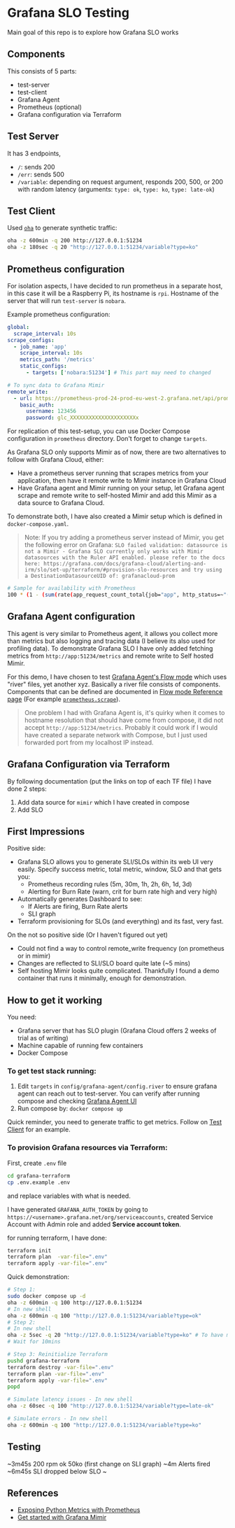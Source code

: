# Grafana SLO Testing
Main goal of this repo is to explore how Grafana SLO works

## Components
This consists of 5 parts:

- test-server
- test-client
- Grafana Agent
- Prometheus (optional)
- Grafana configuration via Terraform

## Test Server
It has 3 endpoints,
- `/`: sends 200
- `/err`: sends 500
- `/variable`: depending on request argument, responds 200, 500, or 200 with random latency (arguments: `type: ok`, `type: ko`, `type: late-ok`)

## Test Client
Used [`oha`](https://github.com/hatoo/oha) to generate synthetic traffic:
```bash
oha -z 600min -q 200 http://127.0.0.1:51234
oha -z 180sec -q 20 "http://127.0.0.1:51234/variable?type=ko"
```

## Prometheus configuration
For isolation aspects, I have decided to run prometheus in a separate host, in this case it will be a Raspberry Pi, its hostname is `rpi`. Hostname of the server that will run `test-server` is `nobara`.

Example prometheus configuration:
```yaml
global:
  scrape_interval: 10s
scrape_configs:
  - job_name: 'app'
    scrape_interval: 10s
    metrics_path: '/metrics'
    static_configs:
      - targets: ['nobara:51234'] # This part may need to changed

# To sync data to Grafana Mimir
remote_write:
  - url: https://prometheus-prod-24-prod-eu-west-2.grafana.net/api/prom/push
    basic_auth:
      username: 123456
      password: glc_XXXXXXXXXXXXXXXXXXXXXx
```

For replication of this test-setup, you can use Docker Compose configuration in `prometheus` directory. Don't forget to change `targets`.

As Grafana SLO only supports Mimir as of now, there are two alternatives to follow with Grafana Cloud, either:
- Have a prometheus server running that scrapes metrics from your application, then have it remote write to Mimir instance in Grafana Cloud
- Have Grafana agent and Mimir running on your setup, let Grafana agent scrape and remote write to self-hosted Mimir and add this Mimir as a data source to Grafana Cloud.

To demonstrate both, I have also created a Mimir setup which is defined in `docker-compose.yaml`.

> Note: If you try adding a prometheus server instead of Mimir, you get the following error on Grafana:
    ```
    SLO failed validation: datasource is not a Mimir - Grafana SLO currently only works with Mimir datasources with the Ruler API enabled. please refer to the docs here: https://grafana.com/docs/grafana-cloud/alerting-and-irm/slo/set-up/terraform/#provision-slo-resources and try using a DestinationDatasourceUID of: grafanacloud-prom
    ```

```bash
# Sample for availability with Prometheus
100 * (1 - (sum(rate(app_request_count_total{job="app", http_status=~"(5..|429)"}[1m])) / sum(rate(app_request_count_total{job="app"}[1m]))))
```


## Grafana Agent configuration
This agent is very similar to Prometheus agent, it allows you collect more than metrics but also logging and tracing data (I believe its also used for profiling data). To demonstrate Grafana SLO I have only added fetching metrics from `http://app:51234/metrics` and remote write to Self hosted Mimir.

For this demo, I have chosen to test [Grafana Agent's Flow mode](https://grafana.com/docs/agent/latest/flow/) which uses "river" files, yet another xyz. Basically a river file consists of components. Components that can be defined are documented in [Flow mode Reference page](https://grafana.com/docs/agent/latest/flow/reference/components/) (For example [`prometheus.scrape`](https://grafana.com/docs/agent/latest/flow/reference/components/prometheus.scrape/)).

> One problem I had with Grafana Agent is, it's quirky when it comes to hostname resolution that should have come from compose, it did not accept `http://app:51234/metrics`. Probably it could work if I would have created a separate network with Compose, but I just used forwarded port from my localhost IP instead.

## Grafana Configuration via Terraform
By following documentation (put the links on top of each TF file) I have done 2 steps:
1. Add data source for `mimir` which I have created in compose
2. Add SLO 

## First Impressions
Positive side:
- Grafana SLO allows you to generate SLI/SLOs within its web UI very easily. Specify success metric, total metric, window, SLO and that gets you:
  - Prometheus recording rules (5m, 30m, 1h, 2h, 6h, 1d, 3d)
  - Alerting for Burn Rate (warn, crit for burn rate high and very high)
- Automatically generates Dashboard to see:
  - If Alerts are firing, Burn Rate alerts
  - SLI graph
- Terraform provisioning for SLOs (and everything) and its fast, very fast.


On the not so positive side (Or I haven't figured out yet)
- Could not find a way to control remote_write frequency (on prometheus or in mimir)
- Changes are reflected to SLI/SLO board quite late (~5 mins)
- Self hosting Mimir looks quite complicated. Thankfully I found a demo container that runs it minimally, enough for demonstration.

## How to get it working
You need:
- Grafana server that has SLO plugin (Grafana Cloud offers 2 weeks of trial as of writing)
- Machine capable of running few containers
- Docker Compose

### To get test stack running:
1. Edit `targets` in `config/grafana-agent/config.river` to ensure grafana agent can reach out to test-server. You can verify after running compose and checking [Grafana Agent UI](http://localhost:51235/component/prometheus.scrape.app)
2. Run compose by: `docker compose up`

Quick reminder, you need to generate traffic to get metrics. Follow on [Test Client](#test-client) for an example.

### To provision Grafana resources via Terraform:
First, create `.env` file
```bash
cd grafana-terraform
cp .env.example .env
```
and replace variables with what is needed.

I have generated `GRAFANA_AUTH_TOKEN` by going to `https://<username>.grafana.net/org/serviceaccounts`, created Service Account with Admin role and added **Service account token**.

for running terraform, I have done:
```bash
terraform init
terraform plan  -var-file=".env"
terraform apply -var-file=".env"
```


Quick demonstration:
```bash
# Step 1:
sudo docker compose up -d
oha -z 600min -q 100 http://127.0.0.1:51234
# In new shell
oha -z 600min -q 100 "http://127.0.0.1:51234/variable?type=ok"
# Step 2:
# In new shell
oha -z 5sec -q 20 "http://127.0.0.1:51234/variable?type=ko" # To have metrics for availability
# Wait for 10mins

# Step 3: Reinitialize Terraform
pushd grafana-terraform
terraform destroy -var-file=".env"
terraform plan -var-file=".env"
terraform apply -var-file=".env"
popd

# Simulate latency issues - In new shell
oha -z 60sec -q 100 "http://127.0.0.1:51234/variable?type=late-ok"

# Simulate errors - In new shell
oha -z 600min -q 100 "http://127.0.0.1:51234/variable?type=ko"
```

## Testing
~3m45s 200 rpm ok 50ko (first change on SLI graph) 
~4m Alerts fired
~6m45s SLI dropped below SLO
~

## References
- [Exposing Python Metrics with Prometheus](https://medium.com/@letathenasleep/exposing-python-metrics-with-prometheus-c5c837c21e4d)
- [Get started with Grafana Mimir](https://grafana.com/docs/mimir/latest/get-started/#configure-prometheus-to-write-to-grafana-mimir)
